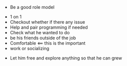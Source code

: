 * Be a good role model
- 1 on 1 
- Checkout whether if there any issue
- Help and pair programming if needed
- Check what he wanted to do
- be his friends outside of the job
- Comfortable <== this is the important
- work or socializing
* Let him free and explore anything so that he can grew